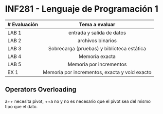 # INF281 - Lenguaje de Programación 1
| # Evaluación | Tema a evaluar |
|---------|:-------:|
|LAB 1 | entrada y salida de datos|
|LAB 2 | archivos binarios|
|LAB 3 | Sobrecarga (pruebas) y biblioteca estática|
|LAB 4 | Memoria exacta|
|LAB 5 | Memoria por incrementos|
|EX 1  | Memoria por incrementos, exacta y void exacto |

## Operators Overloading
a++ necesita pivot, ++a no y no es necesario que el pivot sea del mismo tipo que el dato.
